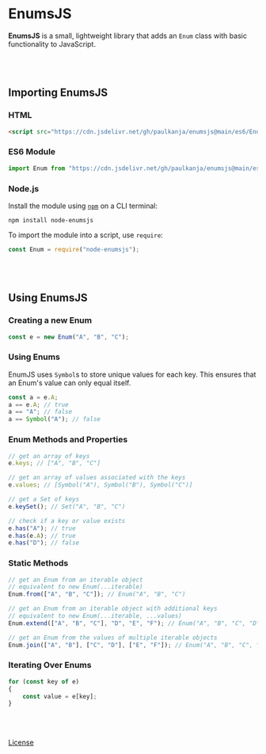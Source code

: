 # EnumsJS

**EnumsJS** is a small, lightweight library that adds an `Enum` class with basic functionality to JavaScript.

<br/><br/>

## Importing EnumsJS

### HTML
```html
<script src="https://cdn.jsdelivr.net/gh/paulkanja/enumsjs@main/es6/Enum.js"></script>
```

### ES6 Module
```js
import Enum from "https://cdn.jsdelivr.net/gh/paulkanja/enumsjs@main/es6/Enum.mjs";
```

### Node.js
Install the module using [`npm`](https://nodejs.org/en/learn/getting-started/an-introduction-to-the-npm-package-manager#packages) on a CLI terminal:
```console
npm install node-enumsjs
```
To import the module into a script, use `require`:
```js
const Enum = require("node-enumsjs");
```

<br/><br/>

## Using EnumsJS

### Creating a new Enum
```js
const e = new Enum("A", "B", "C");
```

### Using Enums
EnumJS uses `Symbol`s to store unique values for each key. This ensures that an Enum's value can only equal itself.
```js
const a = e.A;
a == e.A; // true
a == "A"; // false
a == Symbol("A"); // false
```

### Enum Methods and Properties
```js
// get an array of keys
e.keys; // ["A", "B", "C"]

// get an array of values associated with the keys
e.values; // [Symbol("A"), Symbol("B"), Symbol("C")]

// get a Set of keys
e.keySet(); // Set("A", "B", "C")

// check if a key or value exists
e.has("A"); // true
e.has(e.A); // true
e.has("D"); // false
```

### Static Methods
```js
// get an Enum from an iterable object
// equivalent to new Enum(...iterable)
Enum.from(["A", "B", "C"]); // Enum("A", "B", "C")

// get an Enum from an iterable object with additional keys
// equivalent to new Enum(...iterable, ...values)
Enum.extend(["A", "B", "C"], "D", "E", "F"); // Enum("A", "B", "C", "D", "E", "F")

// get an Enum from the values of multiple iterable objects
Enum.join(["A", "B"], ["C", "D"], ["E", "F"]); // Enum("A", "B", "C", "D", "E", "F")
```

### Iterating Over Enums
```js
for (const key of e)
{
    const value = e[key];
}
```

<br/><br/>

[License](./LICENSE)
